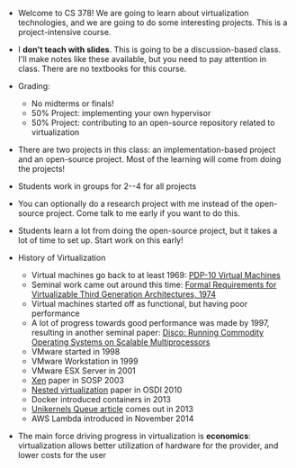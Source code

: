 * Welcome to CS 378! We are going to learn about virtualization
technologies, and we are going to do some interesting projects. This
is a project-intensive course.

* I **don't teach with slides**. This is going to be a
  discussion-based class. I'll make notes like these available, but
  you need to pay attention in class. There are no textbooks for this course.

* Grading:
    * No midterms or finals!
    * 50% Project: implementing your own hypervisor
    * 50% Project: contributing to an open-source repository related to virtualization
    
* There are two projects in this class: an implementation-based
  project and an open-source project. Most of the learning will come
  from doing the projects!

* Students work in groups for 2--4 for all projects    

* You can optionally do a research project with me instead of the
  open-source project. Come talk to me early if you want to do this.
    
* Students learn a lot from doing the open-source project, but it
  takes a lot of time to set up. Start work on this early!
    
* History of Virtualization
    * Virtual machines go back to at least 1969: [PDP-10 Virtual Machines](https://dl.acm.org/citation.cfm?id=803947)
    * Seminal work came out around this time: [Formal Requirements for Virtualizable Third Generation Architectures, 1974](https://profsandhu.com/cs6393_s14/popek-goldberg-1974.pdf)
    * Virtual machines started off as functional, but having poor performance
    * A lot of progress towards good performance was made by 1997, resulting in another seminal paper: [Disco: Running Commodity Operating Systems on Scalable Multiprocessors](https://research.cs.wisc.edu/areas/os/Qual/papers/disco.pdf)
    * VMware started in 1998
    * VMware Workstation in 1999
    * VMware ESX Server in 2001
    * [Xen](http://cse.iitd.ernet.in/~sbansal/csl862-virt/readings/2003-xensosp.pdf) paper in SOSP 2003
    * [Nested virtualization](https://www.usenix.org/legacy/event/osdi10/tech/full_papers/Ben-Yehuda.pdf) paper in OSDI 2010
    * Docker introduced containers in 2013
    * [Unikernels Queue article](https://www.seltzer.com/margo/teaching/CS508.19/papers/madhavapeddy13.pdf) comes out in 2013
    * AWS Lambda introduced in November 2014
    
* The main force driving progress in virtualization is **economics**: virtualization allows better utilization of hardware for the provider, and lower costs for the user
    
  
    
